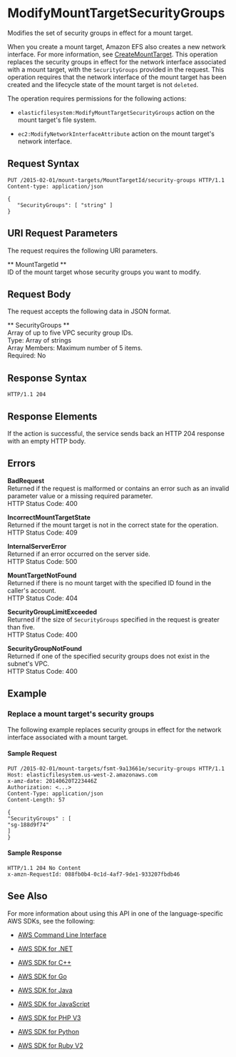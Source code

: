 # ModifyMountTargetSecurityGroups<a name="API_ModifyMountTargetSecurityGroups"></a>

Modifies the set of security groups in effect for a mount target\.

When you create a mount target, Amazon EFS also creates a new network interface\. For more information, see [CreateMountTarget](API_CreateMountTarget.md)\. This operation replaces the security groups in effect for the network interface associated with a mount target, with the `SecurityGroups` provided in the request\. This operation requires that the network interface of the mount target has been created and the lifecycle state of the mount target is not `deleted`\. 

The operation requires permissions for the following actions:

+  `elasticfilesystem:ModifyMountTargetSecurityGroups` action on the mount target's file system\. 

+  `ec2:ModifyNetworkInterfaceAttribute` action on the mount target's network interface\. 

## Request Syntax<a name="API_ModifyMountTargetSecurityGroups_RequestSyntax"></a>

```
PUT /2015-02-01/mount-targets/MountTargetId/security-groups HTTP/1.1
Content-type: application/json

{
   "SecurityGroups": [ "string" ]
}
```

## URI Request Parameters<a name="API_ModifyMountTargetSecurityGroups_RequestParameters"></a>

The request requires the following URI parameters\.

 ** MountTargetId **   
ID of the mount target whose security groups you want to modify\.

## Request Body<a name="API_ModifyMountTargetSecurityGroups_RequestBody"></a>

The request accepts the following data in JSON format\.

 ** SecurityGroups **   
Array of up to five VPC security group IDs\.  
Type: Array of strings  
Array Members: Maximum number of 5 items\.  
Required: No

## Response Syntax<a name="API_ModifyMountTargetSecurityGroups_ResponseSyntax"></a>

```
HTTP/1.1 204
```

## Response Elements<a name="API_ModifyMountTargetSecurityGroups_ResponseElements"></a>

If the action is successful, the service sends back an HTTP 204 response with an empty HTTP body\.

## Errors<a name="API_ModifyMountTargetSecurityGroups_Errors"></a>

 **BadRequest**   
Returned if the request is malformed or contains an error such as an invalid parameter value or a missing required parameter\.  
HTTP Status Code: 400

 **IncorrectMountTargetState**   
Returned if the mount target is not in the correct state for the operation\.  
HTTP Status Code: 409

 **InternalServerError**   
Returned if an error occurred on the server side\.  
HTTP Status Code: 500

 **MountTargetNotFound**   
Returned if there is no mount target with the specified ID found in the caller's account\.  
HTTP Status Code: 404

 **SecurityGroupLimitExceeded**   
Returned if the size of `SecurityGroups` specified in the request is greater than five\.  
HTTP Status Code: 400

 **SecurityGroupNotFound**   
Returned if one of the specified security groups does not exist in the subnet's VPC\.  
HTTP Status Code: 400

## Example<a name="API_ModifyMountTargetSecurityGroups_Examples"></a>

### Replace a mount target's security groups<a name="API_ModifyMountTargetSecurityGroups_Example_1"></a>

 The following example replaces security groups in effect for the network interface associated with a mount target\. 

#### Sample Request<a name="API_ModifyMountTargetSecurityGroups_Example_1_Request"></a>

```
PUT /2015-02-01/mount-targets/fsmt-9a13661e/security-groups HTTP/1.1
Host: elasticfilesystem.us-west-2.amazonaws.com
x-amz-date: 20140620T223446Z
Authorization: <...>
Content-Type: application/json
Content-Length: 57

{
"SecurityGroups" : [
"sg-188d9f74"
]
}
```

#### Sample Response<a name="API_ModifyMountTargetSecurityGroups_Example_1_Response"></a>

```
HTTP/1.1 204 No Content
x-amzn-RequestId: 088fb0b4-0c1d-4af7-9de1-933207fbdb46
```

## See Also<a name="API_ModifyMountTargetSecurityGroups_SeeAlso"></a>

For more information about using this API in one of the language\-specific AWS SDKs, see the following:

+  [AWS Command Line Interface](http://docs.aws.amazon.com/goto/aws-cli/elasticfilesystem-2015-02-01/ModifyMountTargetSecurityGroups) 

+  [AWS SDK for \.NET](http://docs.aws.amazon.com/goto/DotNetSDKV3/elasticfilesystem-2015-02-01/ModifyMountTargetSecurityGroups) 

+  [AWS SDK for C\+\+](http://docs.aws.amazon.com/goto/SdkForCpp/elasticfilesystem-2015-02-01/ModifyMountTargetSecurityGroups) 

+  [AWS SDK for Go](http://docs.aws.amazon.com/goto/SdkForGoV1/elasticfilesystem-2015-02-01/ModifyMountTargetSecurityGroups) 

+  [AWS SDK for Java](http://docs.aws.amazon.com/goto/SdkForJava/elasticfilesystem-2015-02-01/ModifyMountTargetSecurityGroups) 

+  [AWS SDK for JavaScript](http://docs.aws.amazon.com/goto/AWSJavaScriptSDK/elasticfilesystem-2015-02-01/ModifyMountTargetSecurityGroups) 

+  [AWS SDK for PHP V3](http://docs.aws.amazon.com/goto/SdkForPHPV3/elasticfilesystem-2015-02-01/ModifyMountTargetSecurityGroups) 

+  [AWS SDK for Python](http://docs.aws.amazon.com/goto/boto3/elasticfilesystem-2015-02-01/ModifyMountTargetSecurityGroups) 

+  [AWS SDK for Ruby V2](http://docs.aws.amazon.com/goto/SdkForRubyV2/elasticfilesystem-2015-02-01/ModifyMountTargetSecurityGroups) 
